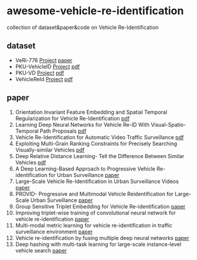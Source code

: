 # awesome-vehicle-re-identification
collection of dataset&amp;paper&amp;code on Vehicle Re-Identification

## dataset
* VeRi-776 [Project](https://github.com/VehicleReId/VeRidataset) [paper](https://link.springer.com/chapter/10.1007/978-3-319-46475-6_53)
* PKU-VehicleID [Project](http://pkuml.org/resources/pku-vehicleid.html) [pdf](http://openaccess.thecvf.com/content_cvpr_2016/papers/Liu_Deep_Relative_Distance_CVPR_2016_paper.pdf)
* PKU-VD [Project](http://pkuml.org/resources/pku-vds.html) [pdf](http://openaccess.thecvf.com/content_ICCV_2017/papers/Yan_Exploiting_Multi-Grain_Ranking_ICCV_2017_paper.pdf)
* VehicleReId [Project](https://medusa.fit.vutbr.cz/traffic/datasets/) [pdf](http://openaccess.thecvf.com/content_cvpr_2016_workshops/w25/papers/Zapletal_Vehicle_Re-Identification_for_CVPR_2016_paper.pdf)

## paper
1. Orientation Invariant Feature Embedding and Spatial Temporal Regularization for Vehicle Re-Identification [pdf](http://openaccess.thecvf.com/content_ICCV_2017/papers/Wang_Orientation_Invariant_Feature_ICCV_2017_paper.pdf)
2. Learning Deep Neural Networks for Vehicle Re-ID With Visual-Spatio-Temporal Path Proposals [pdf](http://openaccess.thecvf.com/content_ICCV_2017/papers/Shen_Learning_Deep_Neural_ICCV_2017_paper.pdf)
3. Vehicle Re-Identification for Automatic Video Traffic Surveillance [pdf](http://openaccess.thecvf.com/content_cvpr_2016_workshops/w25/papers/Zapletal_Vehicle_Re-Identification_for_CVPR_2016_paper.pdf)
4. Exploiting Multi-Grain Ranking Constraints for Precisely Searching Visually-similar Vehicles [pdf](http://openaccess.thecvf.com/content_ICCV_2017/papers/Yan_Exploiting_Multi-Grain_Ranking_ICCV_2017_paper.pdf)
5. Deep Relative Distance Learning- Tell the Difference Between Similar Vehicles [pdf](http://openaccess.thecvf.com/content_cvpr_2016/papers/Liu_Deep_Relative_Distance_CVPR_2016_paper.pdf)
6. A Deep Learning-Based Approach to Progressive Vehicle Re-identification for Urban Surveillance [paper](https://link.springer.com/chapter/10.1007/978-3-319-46475-6_53)
7. Large-Scale Vehicle Re-Identification in Urban Surveillance Videos [paper](https://ieeexplore.ieee.org/document/7553002/)
8. PROVID- Progressive and Multimodal Vehicle Reidentification for Large-Scale Urban Surveillance [paper](https://ieeexplore.ieee.org/abstract/document/8036238/)
9. Group Sensitive Triplet Embedding for Vehicle Re-identification [paper](https://ieeexplore.ieee.org/abstract/document/8265213/)
10. Improving triplet-wise training of convolutional neural network for vehicle re-identification [paper](https://ieeexplore.ieee.org/abstract/document/8019491/)
11. Multi-modal metric learning for vehicle re-identification in traffic surveillance environment [paper](https://ieeexplore.ieee.org/abstract/document/8296683/)
12. Vehicle re-identification by fusing multiple deep neural networks [paper](https://ieeexplore.ieee.org/abstract/document/8310090/)
13. Deep hashing with multi-task learning for large-scale instance-level vehicle search [paper](https://ieeexplore.ieee.org/abstract/document/8026274/)
